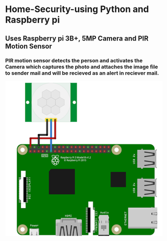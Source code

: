 # Home-Security-using Python and Raspberry pi
## Uses Raspberry pi 3B+, 5MP Camera and PIR Motion Sensor
### PIR motion sensor detects the person and activates the Camera which captures the photo and attaches the image file to sender mail and will be recieved as an alert in reciever mail.
![Circuit Schematic](https://github.com/anoopcc99/Home-Security-using-Python-and-Raspberry-pi/blob/master/Schematic/ice_screenshot_20200814-113041.png)
